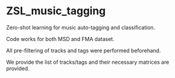 # ZSL_music_tagging

Zero-shot learning for music auto-tagging and classification.

Code works for both MSD and FMA dataset.

All pre-filtering of tracks and tags were performed beforehand. 

We provide the list of tracks/tags and their necessary matrices are provided.




  